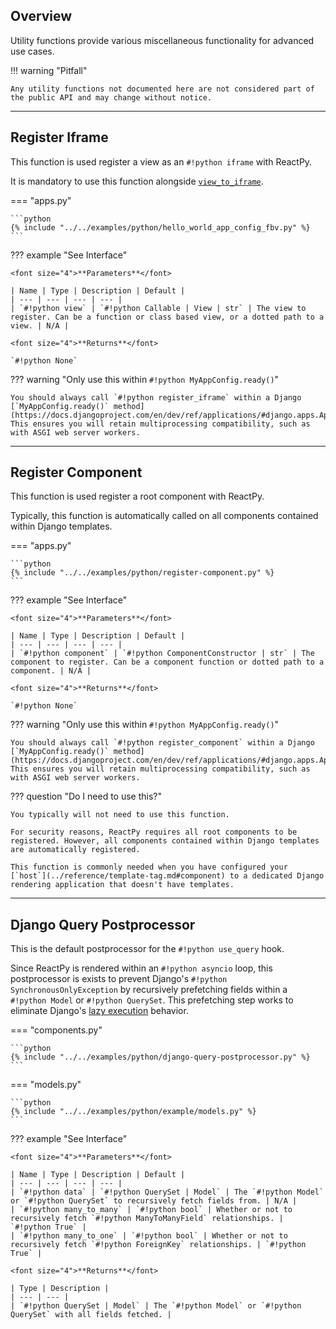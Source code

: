 ## Overview

<p class="intro" markdown>

Utility functions provide various miscellaneous functionality for advanced use cases.

</p>

!!! warning "Pitfall"

    Any utility functions not documented here are not considered part of the public API and may change without notice.

---

## Register Iframe

This function is used register a view as an `#!python iframe` with ReactPy.

It is mandatory to use this function alongside [`view_to_iframe`](../reference/components.md#view-to-iframe).

=== "apps.py"

    ```python
    {% include "../../examples/python/hello_world_app_config_fbv.py" %}
    ```

??? example "See Interface"

    <font size="4">**Parameters**</font>

    | Name | Type | Description | Default |
    | --- | --- | --- | --- |
    | `#!python view` | `#!python Callable | View | str` | The view to register. Can be a function or class based view, or a dotted path to a view. | N/A |

    <font size="4">**Returns**</font>

    `#!python None`

??? warning "Only use this within `#!python MyAppConfig.ready()`"

    You should always call `#!python register_iframe` within a Django [`MyAppConfig.ready()` method](https://docs.djangoproject.com/en/dev/ref/applications/#django.apps.AppConfig.ready). This ensures you will retain multiprocessing compatibility, such as with ASGI web server workers.

---

## Register Component

This function is used register a root component with ReactPy.

Typically, this function is automatically called on all components contained within Django templates.

=== "apps.py"

    ```python
    {% include "../../examples/python/register-component.py" %}
    ```

??? example "See Interface"

    <font size="4">**Parameters**</font>

    | Name | Type | Description | Default |
    | --- | --- | --- | --- |
    | `#!python component` | `#!python ComponentConstructor | str` | The component to register. Can be a component function or dotted path to a component. | N/A |

    <font size="4">**Returns**</font>

    `#!python None`

??? warning "Only use this within `#!python MyAppConfig.ready()`"

    You should always call `#!python register_component` within a Django [`MyAppConfig.ready()` method](https://docs.djangoproject.com/en/dev/ref/applications/#django.apps.AppConfig.ready). This ensures you will retain multiprocessing compatibility, such as with ASGI web server workers.

??? question "Do I need to use this?"

    You typically will not need to use this function.

    For security reasons, ReactPy requires all root components to be registered. However, all components contained within Django templates are automatically registered.

    This function is commonly needed when you have configured your [`host`](../reference/template-tag.md#component) to a dedicated Django rendering application that doesn't have templates.

---

## Django Query Postprocessor

This is the default postprocessor for the `#!python use_query` hook.

Since ReactPy is rendered within an `#!python asyncio` loop, this postprocessor is exists to prevent Django's `#!python SynchronousOnlyException` by recursively prefetching fields within a `#!python Model` or `#!python QuerySet`. This prefetching step works to eliminate Django's [lazy execution](https://docs.djangoproject.com/en/dev/topics/db/queries/#querysets-are-lazy) behavior.

=== "components.py"

    ```python
    {% include "../../examples/python/django-query-postprocessor.py" %}
    ```

=== "models.py"

    ```python
    {% include "../../examples/python/example/models.py" %}
    ```

??? example "See Interface"

    <font size="4">**Parameters**</font>

    | Name | Type | Description | Default |
    | --- | --- | --- | --- |
    | `#!python data` | `#!python QuerySet | Model` | The `#!python Model` or `#!python QuerySet` to recursively fetch fields from. | N/A |
    | `#!python many_to_many` | `#!python bool` | Whether or not to recursively fetch `#!python ManyToManyField` relationships. | `#!python True` |
    | `#!python many_to_one` | `#!python bool` | Whether or not to recursively fetch `#!python ForeignKey` relationships. | `#!python True` |

    <font size="4">**Returns**</font>

    | Type | Description |
    | --- | --- |
    | `#!python QuerySet | Model` | The `#!python Model` or `#!python QuerySet` with all fields fetched. |
